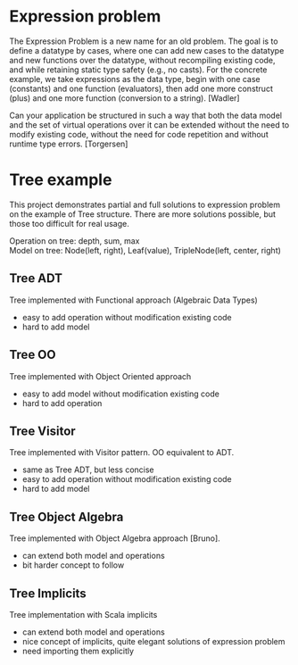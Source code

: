 # Expression problem

The Expression Problem is a new name for an old problem.  The goal is
to define a datatype by cases, where one can add new cases to the
datatype and new functions over the datatype, without recompiling
existing code, and while retaining static type safety (e.g., no
casts).  For the concrete example, we take expressions as the data
type, begin with one case (constants) and one function (evaluators),
then add one more construct (plus) and one more function (conversion
to a string). [Wadler]

Can your application be structured in such a way that both the data model and
the set of virtual operations over it can be extended without the need to modify existing
code, without the need for code repetition and without runtime type errors. [Torgersen]

# Tree example
This project demonstrates partial and full solutions to expression problem on the example of Tree structure.
There are more solutions possible, but those too difficult for real usage.

Operation on tree: depth, sum,  max  
Model on tree: Node(left, right), Leaf(value), TripleNode(left, center, right)

## Tree ADT
Tree implemented with Functional approach (Algebraic Data Types)

- easy to add operation without modification existing code
- hard to add model

## Tree OO
Tree implemented with Object Oriented approach

- easy to add model without modification existing code
- hard to add operation

## Tree Visitor
Tree implemented with Visitor pattern. OO equivalent to ADT.

- same as Tree ADT, but less concise
- easy to add operation without modification existing code
- hard to add model

## Tree Object Algebra
Tree implemented with Object Algebra approach [Bruno].

- can extend both model and operations
- bit harder concept to follow

## Tree Implicits
Tree implementation with Scala implicits

- can extend both model and operations
- nice concept of implicits, quite elegant solutions of expression problem
- need importing them explicitly 

